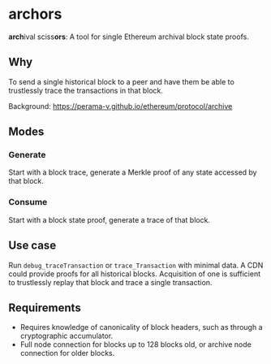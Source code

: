 # archors

**arch**ival sciss**ors**: A tool for single Ethereum archival block state proofs.

## Why

To send a single historical block to a peer and have
them be able to trustlessly trace the transactions in that block.

Background: https://perama-v.github.io/ethereum/protocol/archive

## Modes

### Generate

Start with a block trace, generate a Merkle proof of any state accessed by that block.

### Consume

Start with a block state proof, generate a trace of that block.

## Use case

Run `debug_traceTransaction` or `trace_Transaction` with minimal data. A CDN could provide
proofs for all historical blocks. Acquisition of one is sufficient to trustlessly replay
that block and trace a single transaction.

## Requirements

- Requires knowledge of canonicality of block headers, such as through a cryptographic accumulator.
- Full node connection for blocks up to 128 blocks old, or archive node connection for older blocks.